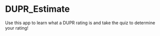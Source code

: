# DUPR_Estimate
Use this app to learn what a DUPR rating is and take the quiz to determine your rating!
